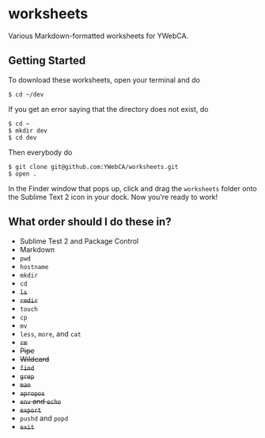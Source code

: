 # worksheets

Various Markdown-formatted worksheets for YWebCA.

## Getting Started

To download these worksheets, open your terminal and do

    $ cd ~/dev

If you get an error saying that the directory does not exist, do

    $ cd ~
    $ mkdir dev
    $ cd dev

Then everybody do

    $ git clone git@github.com:YWebCA/worksheets.git
    $ open .

In the Finder window that pops up, click and drag the `worksheets` folder onto
the Sublime Text 2 icon in your dock. Now you're ready to work!

## What order should I do these in?

* Sublime Test 2 and Package Control
* Markdown
* `pwd`
* `hostname`
* `mkdir`
* `cd`
* <del>`ls`</del>
* <del>`rmdir`</del>
* `touch`
* `cp`
* `mv`
* `less`, `more`, and `cat`
* <del>`rm`</del>
* <del>Pipe</del>
* <del>Wildcard</del>
* <del>`find`</del>
* <del>`grep`</del>
* <del>`man`</del>
* <del>`apropos`</del>
* <del>`env` and `echo`</del>
* <del>`export`</del>
* `pushd` and `popd`
* <del>`exit`</del>
